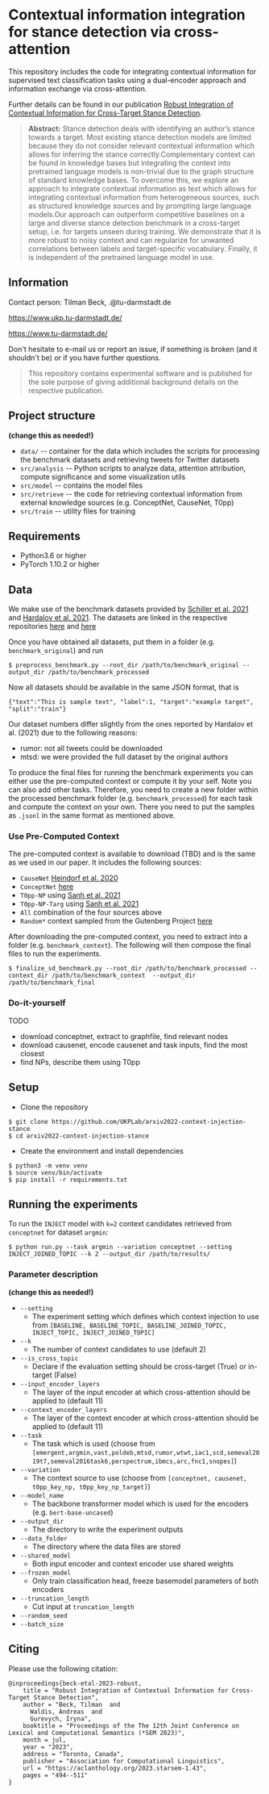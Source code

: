 # Contextual information integration for stance detection via cross-attention

This repository includes the code for integrating contextual information for supervised text 
classification tasks using a dual-encoder approach and information exchange via cross-attention.


Further details can be found in our publication [Robust Integration of Contextual Information for Cross-Target Stance Detection](https://aclanthology.org/2023.starsem-1.43/).


> **Abstract:** Stance detection deals with identifying an author’s stance towards a target. Most existing stance detection models are limited because they do not consider relevant contextual information which allows for inferring the stance correctly.Complementary context can be found in knowledge bases but integrating the context into pretrained language models is non-trivial due to the graph structure of standard knowledge bases. To overcome this, we explore an approach to integrate contextual information as text which allows for integrating contextual information from heterogeneous sources, such as structured knowledge sources and by prompting large language models.Our approach can outperform competitive baselines on a large and diverse stance detection benchmark in a cross-target setup, i.e. for targets unseen during training. We demonstrate that it is more robust to noisy context and can regularize for unwanted correlations between labels and target-specific vocabulary. Finally, it is independent of the pretrained language model in use.

## Information

Contact person: Tilman Beck, <firstname>.<lastname>@tu-darmstadt.de

https://www.ukp.tu-darmstadt.de/

https://www.tu-darmstadt.de/


Don't hesitate to e-mail us or report an issue, if something is broken (and it shouldn't be) or if you have further questions.

> This repository contains experimental software and is published for the sole purpose of giving additional background details on the respective publication. 

## Project structure
**(change this as needed!)**

* `data/` -- container for the data which includes the scripts for processing the benchmark datasets and retrieving tweets for Twitter datasets
* `src/analysis` -- Python scripts to analyze data, attention attribution, compute significance and some visualization utils
* `src/model` -- contains the model files
* `src/retrieve` -- the code for retrieving contextual information from external knowledge sources (e.g. ConceptNet, CauseNet, T0pp)
* `src/train` -- utility files for training 

## Requirements

* Python3.6 or higher
* PyTorch 1.10.2 or higher

## Data

We make use of the benchmark datasets provided by [Schiller et al. 2021](https://doi.org/10.1007/s13218-021-00714-w) 
and [Hardalov et al. 2021](https://aclanthology.org/2021.emnlp-main.710.pdf). The datasets are linked in the respective 
repositories [here](https://github.com/UKPLab/mdl-stance-robustness#preprocessing) 
and [here](https://github.com/checkstep/mole-stance)

Once you have obtained all datasets, put them in a folder (e.g. `benchmark_original`) and run

```
$ preprocess_benchmark.py --root_dir /path/to/benchmarḱ_original --output_dir /path/to/benchmark_processed
```

Now all datasets should be available in the same JSON format, that is

`{"text":"This is sample text", "label":1, "target":"example target", "split":"train"}`

Our dataset numbers differ slightly from the ones reported by Hardalov et al. (2021) due to the following reasons:

* rumor: not all tweets could be downloaded
* mtsd: we were provided the full dataset by the original authors

To produce the final files for running the benchmark experiments you can either use the pre-computed context or compute it by your self. 
Note you can also add other tasks. Therefore, you need to create a new folder within the processed benchmark folder (e.g. `benchmark_processed`) for each task and compute the context on your own. There you need to put the samples as `.jsonl` in the same format as mentioned above.

### Use Pre-Computed Context

The pre-computed context is available to download (TBD) and is the same as we used in our paper. It includes the following sources:
* `CauseNet` [Heindorf et al. 2020](https://papers.dice-research.org/2020/CIKM-20/heindorf_2020a_public.pdf)
* `ConceptNet` [here](https://conceptnet.io/)
* `T0pp-NP` using [Sanh et al. 2021](https://arxiv.org/abs/2110.08207)
* `T0pp-NP-Targ` using [Sanh et al. 2021](https://arxiv.org/abs/2110.08207)
* `All` combination of the four sources above
* `Random*` context sampled from the Gutenberg Project [here](https://www.nltk.org/book/ch02.html)

After downloading the pre-computed context, you need to extract into a folder (e.g. `benchmark_context`). The following will then compose the final files to run the experiments.
```
$ finalize_sd_benchmark.py --root_dir /path/to/benchmark_processed --context_dir /path/to/benchmark_context  --output_dir /path/to/benchmark_final
```

### Do-it-yourself
TODO
* download conceptnet, extract to graphfile, find relevant nodes
* download causenet, encode causenet and task inputs, find the most closest
* find NPs, describe them using T0pp

## Setup

* Clone the repository
```
$ git clone https://github.com/UKPLab/arxiv2022-context-injection-stance
$ cd arxiv2022-context-injection-stance
```
* Create the environment and install dependencies

```
$ python3 -m venv venv
$ source venv/bin/activate
$ pip install -r requirements.txt
```

## Running the experiments

To run the `INJECT` model with `k=2` context candidates retrieved from `conceptnet` for dataset `argmin`:

```
$ python run.py --task argmin --variation conceptnet --setting INJECT_JOINED_TOPIC --k 2 --output_dir /path/to/results/
```

### Parameter description
**(change this as needed!)**

* `--setting`
  * The experiment setting which defines which context injection to use from `[BASELINE, BASELINE_TOPIC, BASELINE_JOINED_TOPIC, INJECT_TOPIC, INJECT_JOINED_TOPIC]`
* `--k`
  * The number of context candidates to use (default 2)
* `--is_cross_topic`
  * Declare if the evaluation setting should be cross-target (True) or in-target (False) 
* `--input_encoder_layers`
  * The layer of the input encoder at which cross-attention should be applied to (default 11)  
* `--context_encoder_layers`
  * The layer of the context encoder at which cross-attention should be applied to (default 11)
* `--task`
  * The task which is used (choose from `[emergent,argmin,vast,poldeb,mtsd,rumor,wtwt,iac1,scd,semeval2019t7,semeval2016task6,perspectrum,ibmcs,arc,fnc1,snopes]`) 
* `--variation`
  * The context source to use (choose from `[conceptnet, causenet, t0pp_key_np, t0pp_key_np_target]`) 
* `--model_name`
  * The backbone transformer model which is used for the encoders (e.g. `bert-base-uncased`) 
* `--output_dir`
  * The directory to write the experiment outputs 
* `--data_folder`
  * The directory where the data files are stored 
* `--shared_model`
  * Both input encoder and context encoder use shared weights 
* `--frozen_model`
  * Only train classification head, freeze basemodel parameters of both encoders 
* `--truncation_length`
  * Cut input at `truncation_length` 
* `--random_seed` 
* `--batch_size` 


## Citing

Please use the following citation:

```
@inproceedings{beck-etal-2023-robust,
    title = "Robust Integration of Contextual Information for Cross-Target Stance Detection",
    author = "Beck, Tilman  and
      Waldis, Andreas  and
      Gurevych, Iryna",
    booktitle = "Proceedings of the The 12th Joint Conference on Lexical and Computational Semantics (*SEM 2023)",
    month = jul,
    year = "2023",
    address = "Toronto, Canada",
    publisher = "Association for Computational Linguistics",
    url = "https://aclanthology.org/2023.starsem-1.43",
    pages = "494--511"
}
```
